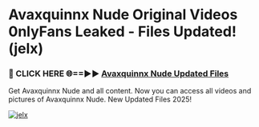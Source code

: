 # Avaxquinnx Nude Original Videos 0nlyFans Leaked - Files Updated! (jelx)

<h3>🔴 CLICK HERE 🌐==►► <a href="https://tinyurl.com/4mcuefdz" rel="nofollow">Avaxquinnx Nude Updated Files</a></h3>

Get Avaxquinnx Nude and all content. Now you can access all videos and pictures of Avaxquinnx Nude. New Updated Files 2025!

[![jelx](https://i.imgur.com/StAQSOY.gif)](https://tinyurl.com/4mcuefdz)
